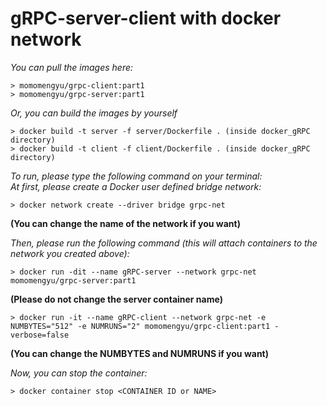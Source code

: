 # gRPC-server-client with docker network

*You can pull the images here:*
```
> momomengyu/grpc-client:part1
> momomengyu/grpc-server:part1
```
*Or, you can build the images by yourself*
```
> docker build -t server -f server/Dockerfile . (inside docker_gRPC directory)
> docker build -t client -f client/Dockerfile . (inside docker_gRPC directory)
```

*To run, please type the following command on your terminal:*\
*At first, please create a Docker user defined bridge network:*
```
> docker network create --driver bridge grpc-net
```
**(You can change the name of the network if you want)**

*Then, please run the following command (this will attach containers to the network you created above):*
```
> docker run -dit --name gRPC-server --network grpc-net momomengyu/grpc-server:part1
```
**(Please do not change the server container name)**
```
> docker run -it --name gRPC-client --network grpc-net -e NUMBYTES="512" -e NUMRUNS="2" momomengyu/grpc-client:part1 -verbose=false
```
**(You can change the NUMBYTES and NUMRUNS if you want)**

*Now, you can stop the container:*
```
> docker container stop <CONTAINER ID or NAME>
```
